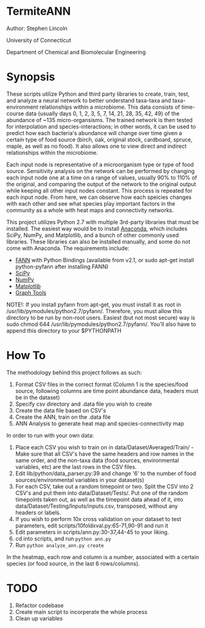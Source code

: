 TermiteANN
==========

Author: Stephen Lincoln

University of Connecticut

Department of Chemical and Biomolecular Engineering

# Synopsis

These scripts utilize Python and third party libraries to create, train, test, and analyze a neural network to better understand taxa-taxa and taxa-environment relationships within a microbiome. This data consists of time-course data (usually days 0, 1, 2, 3, 5, 7, 14, 21, 28, 35, 42, 49) of the abundance of ~135 micro-organsisms. The trained network is then tested for interpolation and species-interactions; in other words, it can be used to predict how each bacteria's abundance will change over time given a certain type of food source (birch, oak, original stock, cardboard, spruce, maple, as well as no food).  It also allows one to view direct and indirect relationships within the microbiome.

Each input node is representative of a microorganism type or type of food source. Sensitivity analysis on the network can be performed by changing each input node one at a time on a range of values, usually 90% to 110% of the original, and comparing the output of the network to the original output while keeping all other input nodes constant. This process is repeated for each input node. From here, we can observe how each speicies changes with each other and see what species play important factors in the community as a whole with heat maps and connectivity networks.

This project utilizes Python 2.7 with multiple 3rd-party libraries that must be installed. The easiest way would be to install [Anaconda](http://continuum.io/downloads), which includes SciPy, NumPy, and Matplotlib, and a bunch of other commonly used libraries. These libraries can also be installed manually, and some do not come with Anaconda. The requirements include:
* [FANN](http://leenissen.dk/fann/wp/) with Python Bindings (available from v2.1, or sudo apt-get install python-pyfann after installing FANN)
* [SciPy](http://www.scipy.org/)
* [NumPy](http://www.numpy.org/)
* [Matplotlib](http://matplotlib.org/)
* [Graph Tools](http://graph-tool.skewed.de/)

NOTE!: If you install pyfann from apt-get, you must install it as root in /usr/lib/pymodules/python2.7/pyfann/. Therefore, you must allow this directory to be run by non-root users. Easiest (but not most secure) way is sudo chmod 644 /usr/lib/pymodules/python2.7/pyfann/. You'll also have to append this directory to your $PYTHONPATH

# How To

The methodology behind this project follows as such:
1. Format CSV files in the correct format (Column 1 is the species/food source, following columns are time point abundance data, headers must be in the dataset)
2. Specify csv directory and .data file you wish to create
3. Create the data file based on CSV's
4. Create the ANN, train on the .data file
5. ANN Analysis to generate heat map and species-connectivity map

In order to run with your own data:
1. Place each CSV you wish to train on in data/Dataset/Averaged/Train/ - Make sure that all CSV's have the same headers and row names in the same order, and the non-taxa data (food sources, environmental variables, etc) are the last rows in the CSV files.
2. Edit lib/python/data_parser.py:39 and change '6' to the number of food sources/environmental variables in your dataset(s)
3. For each CSV, take out a random timepoint or two. Split the CSV into 2 CSV's and put them into data/Dataset/Tests/.   Put one of the random timepoints taken out, as well as the timepoint data ahead of it, into data/Dataset/Testing/Inputs/inputs.csv, transposed, without any headers or labels.
4. If you wish to perform 10x cross validation on your dataset to test parameters, edit scripts/10foldxval.py:65-71,90-91 and run it
5. Edit parameters in scripts/ann.py:30-37,44-45 to your liking.
6. cd into scripts, and run `python ann.py`
7. Run `python analyze_ann.py create`

In the heatmap, each row and column is a number, associated with a certain species (or food source, in the last 6 rows/columns).

# TODO
1. Refactor codebase
2. Create main script to incorperate the whole process
3. Clean up variables
